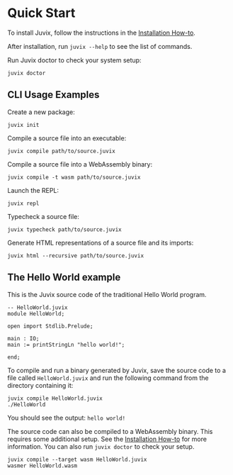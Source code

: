 # Quick Start

To install Juvix, follow the instructions in the [Installation
How-to](./howto/installing.md).

After installation, run `juvix --help` to see the list of commands.

Run Juvix doctor to check your system setup:

```shell
juvix doctor
```

## CLI Usage Examples

Create a new package:

```shell
juvix init
```

Compile a source file into an executable:

```shell
juvix compile path/to/source.juvix
```

Compile a source file into a WebAssembly binary:

```shell
juvix compile -t wasm path/to/source.juvix
```

Launch the REPL:

```shell
juvix repl
```

Typecheck a source file:

```shell
juvix typecheck path/to/source.juvix
```

Generate HTML representations of a source file and its imports:

```shell
juvix html --recursive path/to/source.juvix
```

## The Hello World example

This is the Juvix source code of the traditional Hello World program.

```juvix
-- HelloWorld.juvix
module HelloWorld;

open import Stdlib.Prelude;

main : IO;
main := printStringLn "hello world!";

end;
```

To compile and run a binary generated by Juvix, save the source code to
a file called `HelloWorld.juvix` and run the following command from the
directory containing it:

```shell
juvix compile HelloWorld.juvix
./HelloWorld
```

You should see the output: `hello world!`

The source code can also be compiled to a WebAssembly binary. This
requires some additional setup. See the [Installation
How-to](./howto/installing.md) for more
information. You can also run `juvix doctor` to check your setup.

```shell
juvix compile --target wasm HelloWorld.juvix
wasmer HelloWorld.wasm
```
